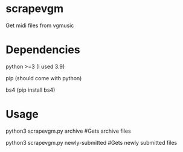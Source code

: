 # scrapevgm
Get midi files from vgmusic

# Dependencies
python >=3 (I used 3.9)

pip (should come with python)

bs4 (pip install bs4)

# Usage
python3 scrapevgm.py archive #Gets archive files

python3 scrapevgm.py newly-submitted #Gets newly submitted files
